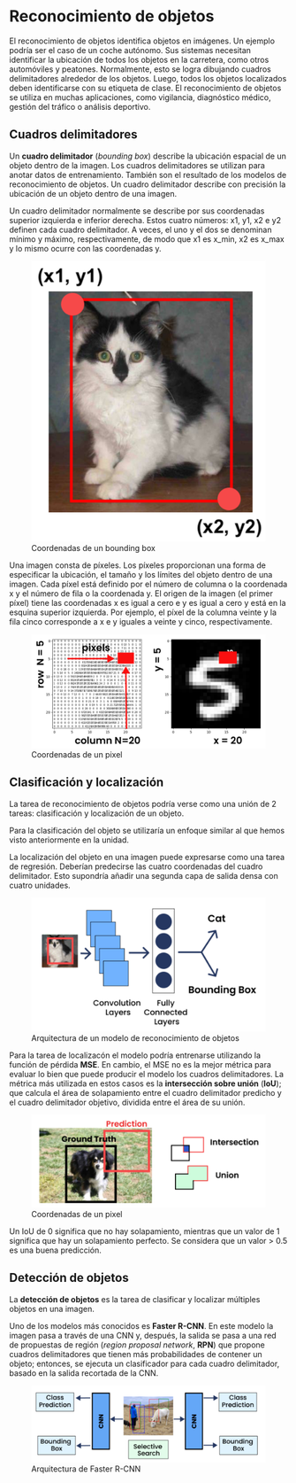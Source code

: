 # Reconocimiento de objetos
El reconocimiento de objetos identifica objetos en imágenes. Un ejemplo podría ser el caso de un coche autónomo. Sus sistemas necesitan identificar la ubicación de todos los objetos en la carretera, como otros automóviles y peatones. Normalmente, esto se logra dibujando cuadros delimitadores alrededor de los objetos. Luego, todos los objetos localizados deben identificarse con su etiqueta de clase. El reconocimiento de objetos se utiliza en muchas aplicaciones, como vigilancia, diagnóstico médico, gestión del tráfico o análisis deportivo.

## Cuadros delimitadores
Un **cuadro delimitador** (*bounding box*) describe la ubicación espacial de un objeto dentro de la imagen. Los cuadros delimitadores se utilizan para anotar datos de entrenamiento. También son el resultado de los modelos de reconocimiento de objetos. Un cuadro delimitador describe con precisión la ubicación de un objeto dentro de una imagen.

Un cuadro delimitador normalmente se describe por sus coordenadas superior izquierda e inferior derecha. Estos cuatro números: x1, y1, x2 e y2 definen cada cuadro delimitador. A veces, el uno y el dos se denominan mínimo y máximo, respectivamente, de modo que x1 es x_min, x2 es x_max y lo mismo ocurre con las coordenadas y.

<figure style="align: center;">
    <img src="./images/box1.png">
    <figcaption>Coordenadas de un bounding box</figcaption>
</figure>

Una imagen consta de píxeles. Los píxeles proporcionan una forma de especificar la ubicación, el tamaño y los límites del objeto dentro de una imagen. Cada píxel está definido por el número de columna o la coordenada x y el número de fila o la coordenada y. El origen de la imagen (el primer píxel) tiene las coordenadas x es igual a cero e y es igual a cero y está en la esquina superior izquierda. Por ejemplo, el píxel de la columna veinte y la fila cinco corresponde a x e y iguales a veinte y cinco, respectivamente.

<figure style="align: center;">
    <img src="./images/box2.png">
    <figcaption>Coordenadas de un pixel</figcaption>
</figure>

## Clasificación y localización
La tarea de reconocimiento de objetos podría verse como una unión de 2 tareas: clasificación y localización de un objeto.

Para la clasificación del objeto se utilizaría un enfoque similar al que hemos visto anteriormente en la unidad.

La localización del objeto en una imagen puede expresarse como una tarea de regresión. Deberían predecirse las cuatro coordenadas del cuadro delimitador. Esto supondría añadir una segunda capa de salida densa con cuatro unidades. 

<figure style="align: center;">
    <img src="./images/clas-loc.png">
    <figcaption>Arquitectura de un modelo de reconocimiento de objetos</figcaption>
</figure>

Para la tarea de localizacón el modelo podría entrenarse utilizando la función de pérdida **MSE**. En cambio, el MSE no es la mejor métrica para evaluar lo bien que puede producir el modelo los cuadros delimitadores. La métrica más utilizada en estos casos es la **intersección sobre unión** (**IoU**); que calcula el área de solapamiento entre el cuadro delimitador predicho y el cuadro delimitador objetivo, dividida entre el área de su unión.

<figure style="align: center;">
    <img src="./images/iou.png">
    <figcaption>Coordenadas de un pixel</figcaption>
</figure>

Un IoU de 0 significa que no hay solapamiento, mientras que un valor de 1 significa que hay un solapamiento perfecto. Se considera que un valor > 0.5 es una buena predicción.

## Detección de objetos
La **detección de objetos** es la tarea de clasificar y localizar múltiples objetos en una imagen. 

Uno de los modelos más conocidos es **Faster R-CNN**. En este modelo la imagen pasa a través de una CNN y, después, la salida se pasa a una red de propuestas de región (*region proposal network*, **RPN**) que propone cuadros delimitadores que tienen más probabilidades de contener un objeto; entonces, se ejecuta un clasificador para cada cuadro delimitador, basado en la salida recortada de la CNN.

<figure style="align: center;">
    <img src="./images/fasterrcnn.png">
    <figcaption>Arquitectura de Faster R-CNN</figcaption>
</figure>


